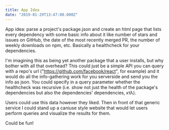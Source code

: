 ```yaml
---
title: App Idea
date: "2019-01-29T13:47:00.000Z"
---
```


App idea: parse a project's package.json and create an html page that lists every dependency with some basic info about it like number of stars and issues on GitHub, the date of the most recently merged PR, the number of weekly downloads on npm, etc. Basically a healthcheck for your dependencies.

I'm imagining this as being yet another package that a user installs, but why bother with all that overhead? This could just be a simple API you can query with a repo's url ("https://github.com/facebook/react", for example) and it would do all the info-gathering work for you serverside and send you the info as json. You could specify in a query parameter whether the healthcheck was recursive (i.e. show not just the health of the package's dependencies but also the dependencies' dependencies, κτλ). 

Users could use this data however they liked. Then in front of that generic service I could stand up a caniuse style website that would let users perform queries and visualize the results for them.

Could be fun!
